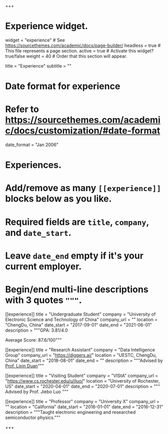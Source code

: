 +++
# Experience widget.
widget = "experience"  # See https://sourcethemes.com/academic/docs/page-builder/
headless = true  # This file represents a page section.
active = true  # Activate this widget? true/false
weight = 40  # Order that this section will appear.

title = "Experience"
subtitle = ""

# Date format for experience
#   Refer to https://sourcethemes.com/academic/docs/customization/#date-format
date_format = "Jan 2006"

# Experiences.
#   Add/remove as many `[[experience]]` blocks below as you like.
#   Required fields are `title`, `company`, and `date_start`.
#   Leave `date_end` empty if it's your current employer.
#   Begin/end multi-line descriptions with 3 quotes `"""`.

[[experience]]
  title = "Undergraduate Student"
  company = "University of Electronic Science and Technology of China"
  company_url = ""
  location = "ChengDu, China"
  date_start = "2017-09-01"
  date_end = "2021-06-01"
  description = """GPA: 3.81/4.0 
  
  Average Score: 87.6/100"""

[[experience]]
  title = "Research Assistant"
  company = "Data Intelligence Group"
  company_url = "https://diggers.ai/"
  location = "UESTC, ChengDu, China"
  date_start = "2018-08-01"
  date_end = ""
  description = """Advised by [Prof. Lixin Duan](http://lxduan.info/)"""
  

[[experience]]
  title = "Visiting Student"
  company = "VIStA"
  company_url = "https://www.cs.rochester.edu/u/jluo/"
  location = "University of Rochester, US"
  date_start = "2020-04-01"
  date_end = "2020-07-01"
  description = """
  Advised by Prof. Jiebo Luo
  """
  
[[experience]]
  title = "Professor"
  company = "University X"
  company_url = ""
  location = "California"
  date_start = "2016-01-01"
  date_end = "2016-12-31"
  description = """Taught electronic engineering and researched semiconductor physics."""

+++
